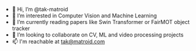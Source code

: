 - 👋 Hi, I’m @tak-matroid
- 👀 I’m interested in Computer Vision and Machine Learning
- 🌱 I’m currently reading papers like Swin Transformer or FairMOT object tracker
- 💞️ I’m looking to collaborate on CV, ML and video processing projects
- 📫 I'm reachable at tak@matroid.com

<!---
tak-matroid/tak-matroid is a ✨ special ✨ repository because its `README.md` (this file) appears on your GitHub profile.
You can click the Preview link to take a look at your changes.
--->
